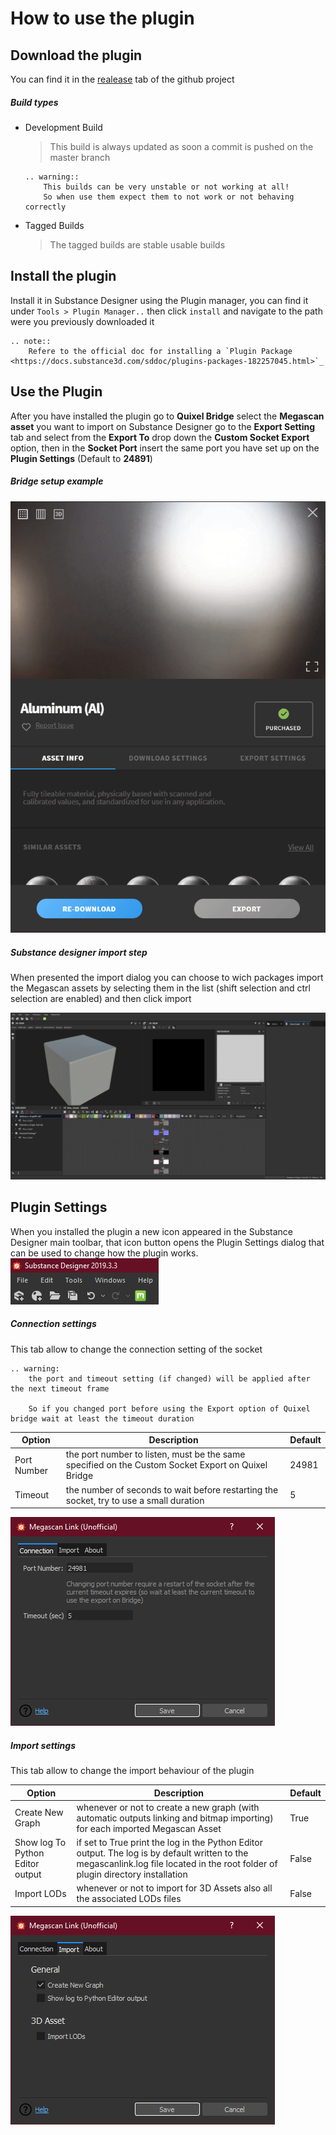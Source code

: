 
# How to use the plugin


## Download the plugin

You can find it in the [realease](https://github.com/Raider-Arts/megascan-link/releases) tab of the github project 

##### Build types
- Development Build
    > This build is always updated as soon a commit is pushed on the master branch
    ```eval_rst
    .. warning::
        This builds can be very unstable or not working at all!
        So when use them expect them to not work or not behaving correctly
    ```

- Tagged Builds
    > The tagged builds are stable usable builds

## Install the plugin
Install it in Substance Designer using the Plugin manager, you can find it under ``Tools > Plugin Manager..`` then click ``install`` and navigate to the path were you previously downloaded it

```eval_rst
.. note::
    Refere to the official doc for installing a `Plugin Package <https://docs.substance3d.com/sddoc/plugins-packages-182257045.html>`_
```

## Use the Plugin
After you have installed the plugin go to **Quixel Bridge** select the **Megascan asset** you want to import on Substance Designer go to the **Export Setting** tab and select from the **Export To** drop down the **Custom Socket Export** option, then in the **Socket Port** insert the same port you have set up on the **Plugin Settings** (Default to **24891**) 

##### Bridge setup example
![Bridge setup example](_static/megascan_setup.gif)

##### Substance designer import step
When presented the import dialog you can choose to wich packages import the Megascan assets by selecting them in the list (shift selection and ctrl selection are enabled) and then click import

![Designer import step](_static/designer_import.gif)

## Plugin Settings
When you installed the plugin a new icon appeared in the Substance Designer main toolbar, that icon button opens the Plugin Settings dialog that can be used to change how the plugin works.
![settings icon](_static/settings_icon.png)

##### Connection settings
This tab allow to change the connection setting of the socket 

```eval_rst
.. warning:
    the port and timeout setting (if changed) will be applied after the next timeout frame 

    So if you changed port before using the Export option of Quixel bridge wait at least the timeout duration
```

 Option        | Description          | Default
 ------------- |-------------| -----
 Port Number      | the port number to listen, must be the same specified on the Custom Socket Export on Quixel Bridge |  24981 
 Timeout      | the number of seconds to wait before restarting the socket, try to use a small duration      |  5  

![connection settings image](_static/settings_connection.png)

##### Import settings
This tab allow to change the import behaviour of the plugin 

 Option        | Description          | Default
 ------------- |-------------| -----
 Create New Graph      | whenever or not to create a new graph (with automatic outputs linking and bitmap importing) for each imported Megascan Asset |  True 
Show log To Python Editor output      | if set to True print the log in the Python Editor output. The log is by default written to the megascanlink.log file located in the root folder of plugin directory installation       |  False
Import LODs| whenever or not to import for 3D Assets also all the associated LODs files|  False

![connection settings image](_static/settings_import.png)